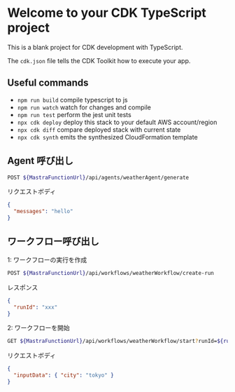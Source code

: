 # Welcome to your CDK TypeScript project

This is a blank project for CDK development with TypeScript.

The `cdk.json` file tells the CDK Toolkit how to execute your app.

## Useful commands

- `npm run build` compile typescript to js
- `npm run watch` watch for changes and compile
- `npm run test` perform the jest unit tests
- `npx cdk deploy` deploy this stack to your default AWS account/region
- `npx cdk diff` compare deployed stack with current state
- `npx cdk synth` emits the synthesized CloudFormation template

## Agent 呼び出し

```bash
POST ${MastraFunctionUrl}/api/agents/weatherAgent/generate
```

リクエストボディ

```json
{
  "messages": "hello"
}
```

## ワークフロー呼び出し

1: ワークフローの実行を作成

```bash
POST ${MastraFunctionUrl}/api/workflows/weatherWorkflow/create-run
```

レスポンス

```json
{
  "runId": "xxx"
}
```

2: ワークフローを開始

```bash
GET ${MastraFunctionUrl}/api/workflows/weatherWorkflow/start?runId=${runId}
```

リクエストボディ

```json
{
  "inputData": { "city": "tokyo" }
}
```
